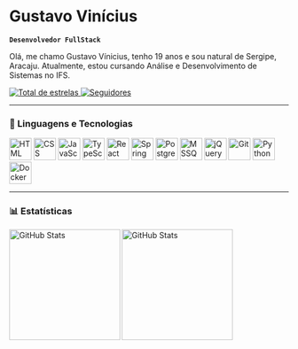 # Gustavo Vinícius

**`Desenvolvedor FullStack`**

Olá, me chamo Gustavo Vínicius, tenho 19 anos e sou natural de Sergipe, Aracaju. Atualmente, estou cursando Análise e Desenvolvimento de Sistemas no IFS.

<p align="left">
    <a href="https://github.com/Larissakich?tab=repositories&sort=stargazers">
        <img 
            alt="Total de estrelas" 
            title="Total de estrelas GitHub" 
            src="https://custom-icon-badges.demolab.com/github/stars/gutsgon?color=55960c&style=for-the-badge&labelColor=488207&logo=star&label=estrelas"
        />
    </a>
    <a href="https://github.com/gutsgon?tab=followers">
        <img 
            alt="Seguidores" 
            title="Me siga no GitHub" 
            src="https://custom-icon-badges.demolab.com/github/followers/gutsgon?color=236ad3&labelColor=1155ba&style=for-the-badge&logo=github&label=Seguidores&logoColor=white"
        />
    </a>
</p>

---

### 🤖 Linguagens e Tecnologias

<p align="left">
    <img src="https://cdn.jsdelivr.net/gh/devicons/devicon@latest/icons/html5/html5-original.svg" title="HTML" width="40px"/>
    <img src="https://cdn.jsdelivr.net/gh/devicons/devicon@latest/icons/css3/css3-original.svg" title="CSS" width="40px"/>
    <img src="https://cdn.jsdelivr.net/gh/devicons/devicon@latest/icons/javascript/javascript-original.svg" title="JavaScript" width="40px"/>
    <img src="https://cdn.jsdelivr.net/gh/devicons/devicon@latest/icons/typescript/typescript-original.svg" title="TypeScript" width="40px"/>
    <img src="https://cdn.jsdelivr.net/gh/devicons/devicon@latest/icons/react/react-original.svg" title="React" width="40px"/>
    <img src="https://cdn.jsdelivr.net/gh/devicons/devicon@latest/icons/spring/spring-original.svg" title="Spring Boot" width="40px"/>
    <img src="https://cdn.jsdelivr.net/gh/devicons/devicon@latest/icons/postgresql/postgresql-original.svg" title="PostgreSQL" width="40px"/>
    <img src="https://cdn.jsdelivr.net/gh/devicons/devicon@latest/icons/microsoftsqlserver/microsoftsqlserver-original.svg" title="MSSQL" width="40px"/>
    <img src="https://cdn.jsdelivr.net/gh/devicons/devicon@latest/icons/jquery/jquery-original.svg" title="jQuery" width="40px"/>
    <img src="https://cdn.jsdelivr.net/gh/devicons/devicon@latest/icons/git/git-original.svg" title="Git" width="40px"/>
    <img src="https://cdn.jsdelivr.net/gh/devicons/devicon@latest/icons/python/python-original.svg" title="Python" width="40px"/>
    <img src="https://cdn.jsdelivr.net/gh/devicons/devicon@latest/icons/docker/docker-original.svg" title="Docker" width="40px"/>
</p>

---

### 📊 Estatísticas

<p>
  <img 
    align="left" 
    alt="GitHub Stats" 
    height="200" 
    src="https://github-readme-stats.vercel.app/api?username=gutsgon&show_icons=true&theme=tokyonight&include_all_commits=true&locale=pt-br" 
  />
  <img 
    align="left" 
    alt="GitHub Stats" 
    height="200" 
    src="https://github-readme-stats.vercel.app/api/top-langs/?username=gutsgon&theme=tokyonight&layout=compact&custom_title=Tecnologias&langs_count=9" 
  />
</p>

